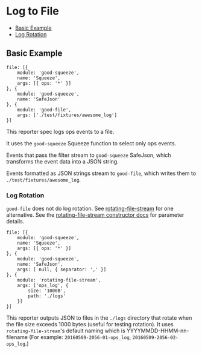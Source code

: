 # Log to File

- [Basic Example](#basic-example)
- [Log Rotation](#log-rotation)

## Basic Example

```
file: [{
    module: 'good-squeeze',
    name: 'Squeeze',
    args: [{ ops: '*' }]
}, {
    module: 'good-squeeze',
    name: 'SafeJson'
}, {
    module: 'good-file',
    args: ['./test/fixtures/awesome_log']
}]
```

This reporter spec logs ops events to a file.

It uses the `good-squeeze` Squeeze function to select only ops events.

Events that pass the filter stream to `good-squeeze` SafeJson, which transforms the event data into a JSON string.

Events formatted as JSON strings stream to `good-file`, which writes them to `./test/fixtures/awesome_log`.

### Log Rotation

`good-file` does not do log rotation. See [rotating-file-stream](https://github.com/iccicci/rotating-file-stream) for one alternative. See the [rotating-file-stream constructor docs](https://github.com/iccicci/rotating-file-stream#new-rotatingfilestreamfilename-options) for parameter details.

```
file: [{
    module: 'good-squeeze',
    name: 'Squeeze',
    args: [{ ops: '*' }]
}, {
    module: 'good-squeeze',
    name: 'SafeJson',
    args: [ null, { separator: ',' }]
}, {
    module: 'rotating-file-stream',
    args: ['ops_log', {
        size: '1000B',
        path: './logs'
    }]
}]
```

This reporter outputs JSON to files in the `./logs` directory that rotate when the file size exceeds 1000 bytes (useful for testing rotation). It uses `rotating-file-stream`'s default naming which is YYYYMMDD-HHMM-nn-filename (For example: `20160509-2056-01-ops_log`, `20160509-2056-02-ops_log`.)